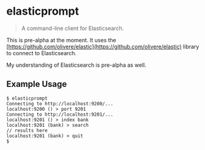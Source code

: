 # elasticprompt

> A command-line client for Elasticsearch.

This is pre-alpha at the moment. It uses the [https://github.com/olivere/elastic](https://github.com/olivere/elastic) library to connect to Elasticsearch.

My understanding of Elasticsearch is pre-alpha as well.

## Example Usage

```
$ elasticprompt
Connecting to http://localhost:9200/...
localhost:9200 () > port 9201
Connecting to http://localhost:9201/...
localhost:9201 () > index bank
localhost:9201 (bank) > search
// results here
localhost:9201 (bank) > quit
$
```
